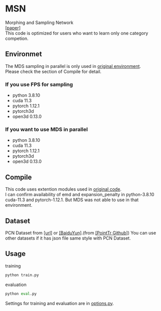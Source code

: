 # MSN
Morphing and Sampling Network<br>
[[paper]](https://cseweb.ucsd.edu//~mil070/projects/AAAI2020/paper.pdf)<br>
This code is optimized for users who want to learn only one category competion.

## Environmet
The MDS sampling in parallel is only used in [original environment](https://github.com/Colin97/MSN-Point-Cloud-Completion).<br>
Please check the section of Compile for detail.
### If you use FPS for sampling
- python 3.8.10
- cuda 11.3
- pytorch 1.12.1
- pytorch3d 
- open3d 0.13.0
### If you want to use MDS in parallel
- python 3.8.10
- cuda 11.3
- pytorch 1.12.1
- pytorch3d 
- open3d 0.13.0

## Compile
This code uses extention modules used in [original code](https://github.com/Colin97/MSN-Point-Cloud-Completion).<br>
I can confirm availability of emd and expansion_penalty in python-3.8.10 cuda-11.3 and pytorch-1.12.1. But MDS was not able to use in that environment.

## Dataset
PCN Dataset from [[url]](https://gateway.infinitescript.com/?fileName=ShapeNetCompletion) or [[BaiduYun]](https://pan.baidu.com/share/init?surl=Oj-2F_eHMopLF2CWnd8T3A).(from [[PointTr Github]](https://github.com/yuxumin/PoinTr/blob/master/DATASET.md))
You can use other datasets if it has json file same style with PCN Dataset.

## Usage
training
```python
python train.py
```
evaluation
```python
python eval.py
```
Settings for training and evaluation are in [options.py](https://github.com/GenMNL/MSN/blob/main/options.py).
